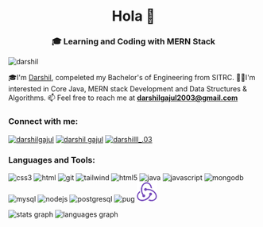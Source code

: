 



<h1 align="center">Hola 👋</h1>
<h3 align="center">🎓 Learning and Coding with MERN Stack</h3>






<p align="left"> <img src="https://komarev.com/ghpvc/?username=darshilll&label=Profile%20views&color=0e75b6&style=flat" alt="darshil" /> </p>

🎓I'm [Darshil](https://darshilgajul.vercel.app/), compeleted my Bachelor's of Engineering from SITRC.
👨‍💻I'm interested in Core Java, MERN stack Development and Data Structures & Algorithms. 
📫 Feel free to reach me at **darshilgajul2003@gmail.com**

<h3 align="left">Connect with me:</h3>
<p align="left">
<a href="https://twitter.com/darshilgajul" target="blank"><img align="center" src="https://raw.githubusercontent.com/rahuldkjain/github-profile-readme-generator/master/src/images/icons/Social/twitter.svg" alt="darshilgajul" height="30" width="40" /></a>
<a href="https://linkedin.com/in/darshil gajul" target="blank"><img align="center" src="https://raw.githubusercontent.com/rahuldkjain/github-profile-readme-generator/master/src/images/icons/Social/linked-in-alt.svg" alt="darshil gajul" height="30" width="40" /></a>
<a href="https://instagram.com/darshilll_.03" target="blank"><img align="center" src="https://raw.githubusercontent.com/rahuldkjain/github-profile-readme-generator/master/src/images/icons/Social/instagram.svg" alt="darshilll_.03" height="30" width="40" /></a>
</p>

<h3 align="left">Languages and Tools:</h3>
<p align="left">  
  <img src="https://img.icons8.com/color/48/000000/java-coffee-cup-logo.png" alt="css3" width="40" height="40"/>
  <img src="https://img.icons8.com/color/48/000000/html-5--v1.png" alt="html" width="40" height="40"/>
  <img src="https://img.icons8.com/color/48/000000/css3.png" alt="git" width="40" height="40"/>
  <img src="https://www.vectorlogo.zone/logos/tailwindcss/tailwindcss-icon.svg" alt="tailwind" width="40" height="40"/>
  <img src="https://img.icons8.com/color/48/000000/javascript--v1.png" alt="html5" width="40" height="40"/>
  <img src="https://img.icons8.com/color/48/000000/typescript.png" alt="java" width="40" height="40"/> 
  <img src="https://img.icons8.com/color/48/000000/react-native.png" alt="javascript" width="40" height="40"/>
  <img src="https://img.icons8.com/color/48/000000/nodejs.png" alt="mongodb" width="40" height="40"/> 
  <img src="https://img.icons8.com/color/50/ffffff/express.png" alt="mysql" width="40" height="40"/> 
  <img src="https://img.icons8.com/color/48/000000/mongodb.png" alt="nodejs" width="40" height="40"/> 
  <img src="https://img.icons8.com/fluency/48/000000/mysql-logo.png" alt="postgresql" width="40" height="40"/> 
  <img src="https://cdn.worldvectorlogo.com/logos/pug.svg" alt="pug" width="40" height="40"/>
  <img src="https://raw.githubusercontent.com/devicons/devicon/master/icons/redux/redux-original.svg" alt="redux" width="40" height="40"/> 
  
<div align="cneter">
  <img src="https://github-readme-stats.vercel.app/api?username=darshilll&hide_title=false&hide_rank=false&show_icons=true&include_all_commits=true&count_private=true&disable_animations=false&theme=dracula&locale=en&hide_border=false" height="150" alt="stats graph"  />
  <img src="https://github-readme-stats.vercel.app/api/top-langs?username=darshilll&locale=en&hide_title=false&layout=compact&card_width=320&langs_count=5&theme=dracula&hide_border=false" height="150" alt="languages graph"  />
</div>


###





<br clear="both">





